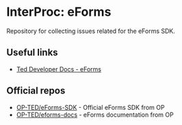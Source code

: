 # InterProc: eForms

Repository for collecting issues related for the eForms SDK.


## Useful links

* [Ted Developer Docs - eForms](https://docs.ted.europa.eu/eforms/0.4.0/)


## Official repos

* [OP-TED/eForms-SDK](https://github.com/OP-TED/eForms-SDK) - Official eForms SDK from OP
* [OP-TED/eforms-docs](https://github.com/OP-TED/eforms-docs) - eForms documentation from OP
